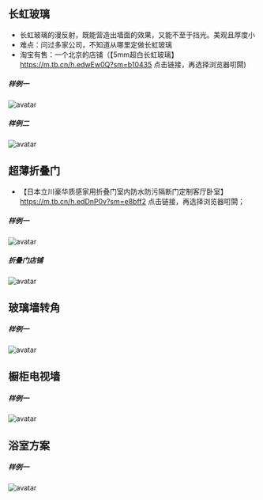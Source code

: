 长虹玻璃
------------------------------
+ 长虹玻璃的漫反射，既能营造出墙面的效果，又能不至于挡光。美观且厚度小
+ 难点：问过多家公司，不知道从哪里定做长虹玻璃
+ 淘宝有售：一个北京的店铺（【5mm超白长虹玻璃】https://m.tb.cn/h.edwEw0Q?sm=b10435 点击链接，再选择浏览器咑閞)

##### 样例一
![avatar](src/长虹玻璃隔墙.jpg)

##### 样例二
![avatar](src/长虹玻璃推拉门.jpg)

超薄折叠门
----------------------------
+ 【日本立川豪华质感家用折叠门室内防水防污隔断门定制客厅卧室】https://m.tb.cn/h.edDnP0v?sm=e8bff2 点击链接，再选择浏览器咑閞；

##### 样例一
![avatar](src/立川折叠门.jpg)

##### 折叠门店铺
![avatar](src/折叠门店铺.jpg)

玻璃墙转角
---------------------------

##### 样例一
![avatar](src/玻璃墙拐角.jpg)

橱柜电视墙
--------------------------------

##### 样例一
![avatar](src/橱柜电视墙.jpg)


浴室方案
---------------------------------

##### 样例一
![avatar](src/浴室方案防腐木.jpg)